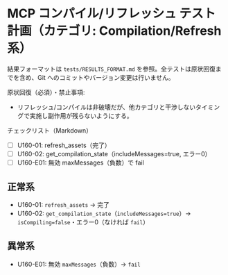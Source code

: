 # MCP コンパイル/リフレッシュ テスト計画（カテゴリ: Compilation/Refresh系）

結果フォーマットは `tests/RESULTS_FORMAT.md` を参照。全テストは原状回復までを含め、Git へのコミットやバージョン変更は行いません。

原状回復（必須）・禁止事項:
- リフレッシュ/コンパイルは非破壊だが、他カテゴリと干渉しないタイミングで実施し副作用が残らないようにする。

チェックリスト（Markdown）
- [ ] U160-01: refresh_assets（完了）
- [ ] U160-02: get_compilation_state（includeMessages=true, エラー0）
- [ ] U160-E01: 無効 maxMessages（負数）で fail

## 正常系

- U160-01: `refresh_assets` → 完了
- U160-02: `get_compilation_state`（`includeMessages=true`）→ `isCompiling=false`・エラー0（なければ `fail`）

## 異常系

- U160-E01: 無効 `maxMessages`（負数）→ `fail`
